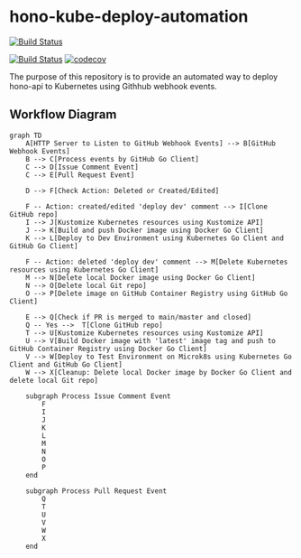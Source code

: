 # hono-kube-deploy-automation
[![Build Status](https://github.com/uib-ub/hono-kube-deploy-automation/actions/workflows/testing.yaml/badge.svg?branch=main)](https://github.com/uib-ub/hono-kube-deploy-automation/actions/workflows/testing.yaml)

[![Build Status](https://github.com/jarcoal/httpmock/workflows/Build/badge.svg?branch=v1)](https://github.com/jarcoal/httpmock/actions?query=workflow%3ABuild)
[![codecov](https://codecov.io/gh/uib-ub/hono-kube-deploy-automation/graph/badge.svg?token=BK0QPWIF3P)](https://codecov.io/gh/uib-ub/hono-kube-deploy-automation)

The purpose of this repository is to provide an automated way to deploy hono-api to Kubernetes using Githhub webhook events.

## Workflow Diagram

```mermaid
graph TD
    A[HTTP Server to Listen to GitHub Webhook Events] --> B[GitHub Webhook Events]
    B --> C[Process events by GitHub Go Client]
    C --> D[Issue Comment Event]
    C --> E[Pull Request Event]

    D --> F[Check Action: Deleted or Created/Edited]

    F -- Action: created/edited 'deploy dev' comment --> I[Clone GitHub repo]
    I --> J[Kustomize Kubernetes resources using Kustomize API]
    J --> K[Build and push Docker image using Docker Go Client]
    K --> L[Deploy to Dev Environment using Kubernetes Go Client and GitHub Go Client]

    F -- Action: deleted 'deploy dev' comment --> M[Delete Kubernetes resources using Kubernetes Go Client]
    M --> N[Delete local Docker image using Docker Go Client]
    N --> O[Delete local Git repo]
    O --> P[Delete image on GitHub Container Registry using GitHub Go Client]

    E --> Q[Check if PR is merged to main/master and closed]
    Q -- Yes -->  T[Clone GitHub repo]
    T --> U[Kustomize Kubernetes resources using Kustomize API]
    U --> V[Build Docker image with 'latest' image tag and push to GitHub Container Registry using Docker Go Client]
    V --> W[Deploy to Test Environment on Microk8s using Kubernetes Go Client and GitHub Go Client]
    W --> X[Cleanup: Delete local Docker image by Docker Go Client and delete local Git repo]

    subgraph Process Issue Comment Event
        F
        I
        J
        K
        L
        M
        N
        O
        P
    end

    subgraph Process Pull Request Event
        Q
        T
        U
        V
        W
        X
    end
